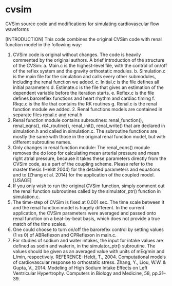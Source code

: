 # cvsim
CVSim source code and modifications for simulating cardiovascular flow waveforms

[INTRODUCTION]
This code combines the original CVSim code with renal function model in the following way:
  1.	CVSim code is original without changes. The code is heavily commented by the original authors. A brief introduction of the structure of the CVSim:
    a.	Main.c is the highest-level file, with the control of on/off of the reflex system and the gravity orthostatic modules.
    b.	Simulation.c is the main file for the simulation and calls every other submodules, including the renal function we added.
    c.	Initial.c is the file defines all initial parameters
    d.	Estimate.c is the file that gives an estimation of the dependent variable before the iteration starts.
    e.	Reflex.c is the file defines baroreflex functions and heart rhythm and cardiac timing
    f.	Rkqc.c is the file that contains the RK routines
    g.	Renal.c is the renal function module we added.
    2.	Renal functions models are contained in separate files renal.c and renal.h
  3.	Renal function module contains subroutines: renal_function(), renal_eqns(), rk4_routine(), renal_init(), renal_write() that are declared in simulation.h and called in simulation.c. The subroutine functions are mostly the same with those in the original renal function model, but with different subroutine names.
  4.	Only changes in renal function module: The renal_eqns() module removes the do loop for calculating mean arterial pressure and mean right atrial pressure, because it takes these parameters directly from the CVSim code, as a part of the coupling scheme.
  Please refer to the master thesis (Heldt 2004) for the detailed parameters and equations and to (Zhang et al. 2014) for the application of the coupled model.
[USAGE]
  1.	If you only wish to run the original CVSim  function, simply comment out the renal function subroutines called by the simulator_ptr() function in simulation.c.
  2.	The time-step of CVSim is fixed at 0.001 sec. The time scale between it and the renal function model is hugely different. In the current application, the CVSim parameters were averaged and passed onto renal function on a beat-by-beat basis, which does not provide a true match of the time scales.
  3.	One could choose to turn on/off the barorefex control by setting values (1 vs 0) of ABReflexon and CPReflexon in main.c. 
  4.	For studies of sodium and water intakes, the input for intake values are defined as sodin and waterin, in the simulator_ptr() subroutine. The values should be given as an averaged value with units of mEq/min and L/min, respectively.
REFERENCE:
Heldt, T., 2004. Computational models of cardiovascular response to orthostatic stress.
Zhang, Y., Liou, W.W. & Gupta, V., 2014. Modeling of High Sodium Intake Effects on Left Ventricular Hypertrophy. Computers in Biology and Medicine, 58, pp.31–39.


